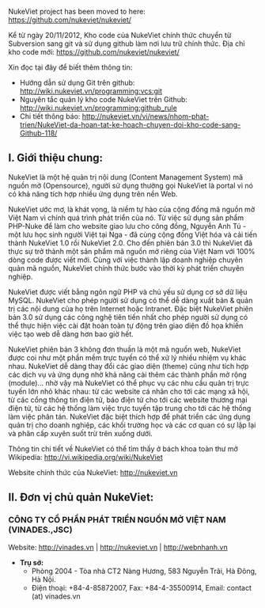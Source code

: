 NukeViet project has been moved to here: https://github.com/nukeviet/nukeviet/

Kể từ ngày 20/11/2012, Kho code của NukeViet chính thức chuyển từ Subversion sang git và sử dụng github làm nơi lưu trữ chính thức.
Địa chỉ kho code mới: https://github.com/nukeviet/nukeviet/

Xin đọc tại đây để biết thêm thông tin:
  * Hướng dẫn sử dụng Git trên github: http://wiki.nukeviet.vn/programming:vcs:git
  * Nguyên tắc quản lý kho code NukeViet trên Github: http://wiki.nukeviet.vn/programming:github_rule
  * Chi tiết thông báo: http://nukeviet.vn/vi/news/nhom-phat-trien/NukeViet-da-hoan-tat-ke-hoach-chuyen-doi-kho-code-sang-Github-118/

## I. Giới thiệu chung: ##
NukeViet là một hệ quản trị nội dung (Content Management System) mã nguồn mở (Opensource), người sử dụng thường gọi NukeViet là portal vì nó có khả năng tích hợp nhiều ứng dụng trên nền Web.

NukeViet ước mơ, là khát vọng, là niềm tự hào của cộng đồng mã nguồn mở Việt Nam vì chính quá trình phát triển của nó. Từ việc sử dụng sản phẩm PHP-Nuke để làm cho website giao lưu cho công đồng, Nguyễn Anh Tú - một lưu học sinh người Việt tại Nga - đã cùng cộng đồng Việt hóa và cải tiến thành NukeViet 1.0 rồi NukeViet 2.0. Cho đến phiên bản 3.0 thì NukeViet đã thực sự trở thành một sản phẩm mã nguồn mở riêng của Việt Nam với 100% dòng code được viết mới. Cùng với việc thành lập doanh nghiệp chuyên quản mã nguồn, NukeViet chính thức bước vào thời kỳ phát triển chuyên nghiệp.

NukeViet được viết bằng ngôn ngữ PHP và chủ yếu sử dụng cơ sở dữ liệu MySQL. NukeViet cho phép người sử dụng có thể dễ dàng xuất bản & quản trị các nội dung của họ trên Internet hoặc Intranet. Đặc biệt NukeViet phiên bản 3.0 sử dụng các công nghệ tiên tiến nhất cho phép người sử dụng có thể thực hiện việc cài đặt hoàn toàn tự động trên giao diện đồ họa khiến việc tạo web dễ dàng hơn bao giờ hết.

NukeViet phiên bản 3 không đơn thuần là một mã nguồn web, NukeViet được coi như một phần mềm trực tuyến có thể xử lý nhiều nhiệm vụ khác nhau. NukeViet dễ dàng thay đổi các giao diện (theme) cũng như tích hợp các dịch vụ và ứng dụng nhờ khả năng cài thêm các thành phần mở rộng (module)... nhờ vậy mà NukeViet có thể phục vụ các nhu cầu quản trị trực tuyến lớn nhỏ khác nhau: từ các website cá nhân cho tới các mạng xã hội, từ các cổng thông tin điện tử, báo điện tử cho tới các website thương mại điện tử, từ các hệ thống làm việc trực tuyến tập trung cho tới các hệ thống làm việc phân tán. NukeViet đặc biệt thích hợp để phát triển các ứng dụng quản trị cho doanh nghiệp, các khối trường học và các cơ quan có sự lặp lại và phân cấp xuyên suốt trừ trên xuống dưới.

Thông tin chi tiết về NukeViet có thể tìm thấy ở bách khoa toàn thư mở Wikipedia: http://vi.wikipedia.org/wiki/NukeViet

Website chính thức của NukeViet: http://nukeviet.vn

## II. Đơn vị chủ quản NukeViet: ##
### CÔNG TY CỔ PHẦN PHÁT TRIỂN NGUỒN MỞ VIỆT NAM (VINADES.,JSC) ###
Website: http://vinades.vn | http://nukeviet.vn | http://webnhanh.vn

  * **Trụ sở:**
    * Phòng 2004 - Tòa nhà CT2 Nàng Hương, 583 Nguyễn Trãi, Hà Đông, Hà Nội.
    * Điện thoại: +84-4-85872007, Fax: +84-4-35500914, Email: contact (at) vinades.vn